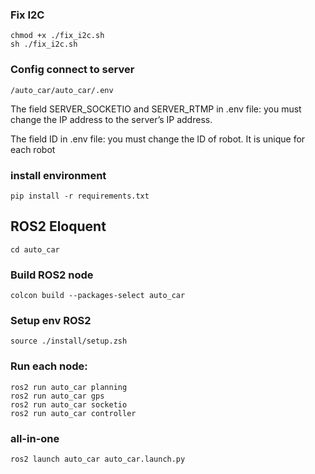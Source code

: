 ### Fix I2C
    chmod +x ./fix_i2c.sh 
    sh ./fix_i2c.sh
### Config connect to server
    /auto_car/auto_car/.env
The field SERVER_SOCKETIO and SERVER_RTMP in .env file: you must change the IP address to the server’s IP address.

The field ID in .env file: you must change the ID of robot. It is unique for each robot

### install environment

    pip install -r requirements.txt

## ROS2 Eloquent
    cd auto_car
### Build ROS2 node
    colcon build --packages-select auto_car
### Setup env ROS2
    source ./install/setup.zsh
### Run each node:

    ros2 run auto_car planning
    ros2 run auto_car gps
    ros2 run auto_car socketio
    ros2 run auto_car controller

### all-in-one
    ros2 launch auto_car auto_car.launch.py